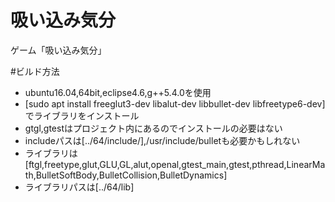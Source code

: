 # 吸い込み気分
ゲーム「吸い込み気分」

#ビルド方法
* ubuntu16.04,64bit,eclipse4.6,g++5.4.0を使用
* [sudo apt install freeglut3-dev libalut-dev libbullet-dev libfreetype6-dev]でライブラリをインストール
* gtgl,gtestはプロジェクト内にあるのでインストールの必要はない
* includeパスは[../64/include/],/usr/include/bulletも必要かもしれない
* ライブラリは[ftgl,freetype,glut,GLU,GL,alut,openal,gtest_main,gtest,pthread,LinearMath,BulletSoftBody,BulletCollision,BulletDynamics]
* ライブラリパスは[../64/lib]
